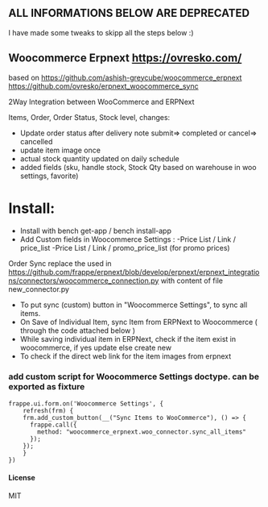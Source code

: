 ## ALL INFORMATIONS BELOW ARE DEPRECATED

I have made some tweaks to skipp all the steps below :)





##
##
##
##
##
























## Woocommerce Erpnext https://ovresko.com/
based on
https://github.com/ashish-greycube/woocommerce_erpnext
https://github.com/ovresko/erpnext_woocommerce_sync

2Way Integration between WooCommerce and ERPNext

Items, Order, Order Status, Stock level, 
changes:
- Update order status after delivery note submit=> completed or cancel=> cancelled
- update item image once 
- actual stock quantity updated on daily schedule
- added fields (sku, handle stock, Stock Qty based on warehouse in woo settings, favorite)

# Install:

- Install with bench get-app / bench install-app
- Add Custom fields in Woocommerce Settings : 
	-Price List / Link / price_list
	-Price List / Link / promo_price_list (for promo prices)
	
Order Sync replace the used in  https://github.com/frappe/erpnext/blob/develop/erpnext/erpnext_integrations/connectors/woocommerce_connection.py
with content of file new_connector.py

- To put sync (custom) button in "Woocommerce Settings", to sync all items.
- On Save of Individual Item, sync Item from ERPNext to Woocommerce ( through the code attached below )
- While saving individual item in ERPNext, check if the item exist in woocommerce, if yes update else create new 
- To check if the direct web link for the item images from erpnext 

### add custom script for Woocommerce Settings doctype. can be exported as fixture

```
frappe.ui.form.on('Woocommerce Settings', {
	refresh(frm) {
    frm.add_custom_button(__("Sync Items to WooCommerce"), () => {
      frappe.call({
        method: "woocommerce_erpnext.woo_connector.sync_all_items"
      });
    });
	}
})
```

#### License

MIT
